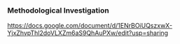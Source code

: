 ### Methodological Investigation

https://docs.google.com/document/d/1ENrBOiUQszxwX-YjxZhvpThl2doVLXZm6aS9QhAuPXw/edit?usp=sharing
